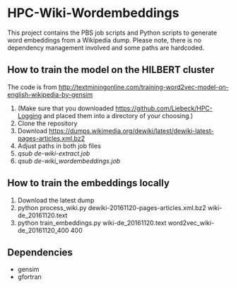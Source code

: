 # HPC-Wiki-Wordembeddings
This project contains the PBS job scripts and Python scripts to generate word embeddings from a Wikipedia dump.
Please note, there is no dependency management involved and some paths are hardcoded.

## How to train the model on the HILBERT cluster
The code is from http://textminingonline.com/training-word2vec-model-on-english-wikipedia-by-gensim


1. (Make sure that you downloaded https://github.com/Liebeck/HPC-Logging and placed them into a directory of your choosing.)
2. Clone the repository
3. Download https://dumps.wikimedia.org/dewiki/latest/dewiki-latest-pages-articles.xml.bz2
4. Adjust paths in both job files
5. *qsub de-wiki-extract.job*
6. *qsub de-wiki_wordembeddings.job*

## How to train the embeddings locally
1. Download the latest dump
2. python process_wiki.py dewiki-20161120-pages-articles.xml.bz2 wiki-de_20161120.text
3. python train_embeddings.py wiki-de_20161120.text word2vec_wiki-de_20161120_400 400



## Dependencies
* gensim
* gfortran
